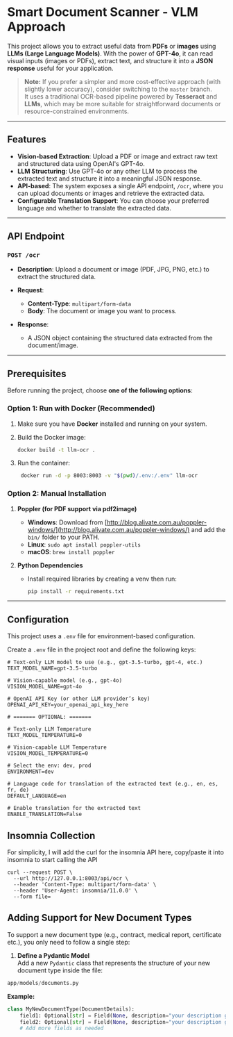 # Smart Document Scanner - VLM Approach

This project allows you to extract useful data from **PDFs** or **images** using **LLMs (Large Language Models)**. With the power of **GPT-4o**, it can read visual inputs (images or PDFs), extract text, and structure it into a **JSON response** useful for your application.

> **Note:** If you prefer a simpler and more cost-effective approach (with slightly lower accuracy), consider switching to the `master` branch.  
> It uses a traditional OCR-based pipeline powered by **Tesseract** and **LLMs**, which may be more suitable for straightforward documents or resource-constrained environments.

---

## Features

- **Vision-based Extraction**: Upload a PDF or image and extract raw text and structured data using OpenAI's GPT-4o.
- **LLM Structuring**: Use GPT-4o or any other LLM to process the extracted text and structure it into a meaningful JSON response.
- **API-based**: The system exposes a single API endpoint, `/ocr`, where you can upload documents or images and retrieve the extracted data.
- **Configurable Translation Support**: You can choose your preferred language and whether to translate the extracted data.

---

## API Endpoint

### `POST /ocr`

- **Description**: Upload a document or image (PDF, JPG, PNG, etc.) to extract the structured data.
- **Request**:
  - **Content-Type**: `multipart/form-data`
  - **Body**: The document or image you want to process.
  
- **Response**:
  - A JSON object containing the structured data extracted from the document/image.

---

## Prerequisites

Before running the project, choose **one of the following options**:

### Option 1: Run with Docker (Recommended)

1. Make sure you have **Docker** installed and running on your system.
2. Build the Docker image:

   ```bash
   docker build -t llm-ocr .
   ```
3. Run the container:
   ```bash
    docker run -d -p 8003:8003 -v "$(pwd)/.env:/.env" llm-ocr
   ```

### Option 2: Manual Installation

1. **Poppler (for PDF support via pdf2image)**

   - **Windows**: Download from [http://blog.alivate.com.au/poppler-windows/](http://blog.alivate.com.au/poppler-windows/) and add the `bin/` folder to your PATH.
   - **Linux**: `sudo apt install poppler-utils`
   - **macOS**: `brew install poppler`

2. **Python Dependencies**

   - Install required libraries by creating a venv then run:

     ```bash
     pip install -r requirements.txt
     ```

---

## Configuration

This project uses a `.env` file for environment-based configuration.

Create a `.env` file in the project root and define the following keys:

```env
# Text-only LLM model to use (e.g., gpt-3.5-turbo, gpt-4, etc.)
TEXT_MODEL_NAME=gpt-3.5-turbo

# Vision-capable model (e.g., gpt-4o)
VISION_MODEL_NAME=gpt-4o

# OpenAI API Key (or other LLM provider’s key)
OPENAI_API_KEY=your_openai_api_key_here

# ======= OPTIONAL: =======

# Text-only LLM Temperature
TEXT_MODEL_TEMPERATURE=0

# Vision-capable LLM Temperature
VISION_MODEL_TEMPERATURE=0

# Select the env: dev, prod
ENVIRONMENT=dev

# Language code for translation of the extracted text (e.g., en, es, fr, de)
DEFAULT_LANGUAGE=en

# Enable translation for the extracted text
ENABLE_TRANSLATION=False
```

## Insomnia Collection
For simplicity, I will add the curl for the insomnia API here, copy/paste it into insomnia to start calling the API
```commandline
curl --request POST \
  --url http://127.0.0.1:8003/api/ocr \
  --header 'Content-Type: multipart/form-data' \
  --header 'User-Agent: insomnia/11.0.0' \
  --form file=
```

## Adding Support for New Document Types

To support a new document type (e.g., contract, medical report, certificate  etc.), you only need to follow a single step:

1. **Define a Pydantic Model**  
   Add a new `Pydantic` class that represents the structure of your new document type inside the file:

```python
app/models/documents.py
```

**Example:**
```python
class MyNewDocumentType(DocumentDetails):
    field1: Optional[str] = Field(None, description="your description goes here")
    field2: Optional[str] = Field(None, description="your description goes here")
    # Add more fields as needed
```

